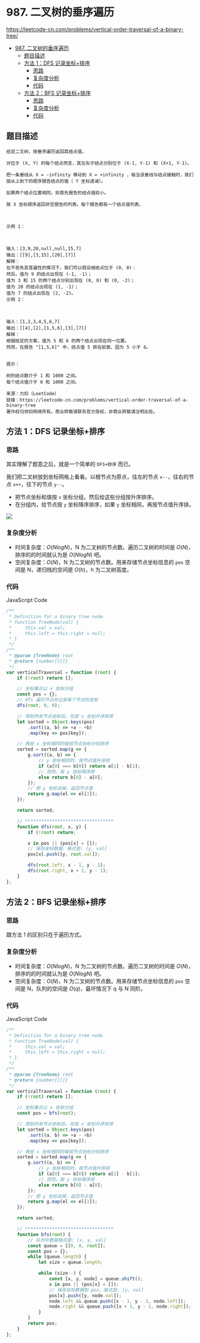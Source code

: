 # 987. 二叉树的垂序遍历

https://leetcode-cn.com/problems/vertical-order-traversal-of-a-binary-tree/

- [987. 二叉树的垂序遍历](#987-二叉树的垂序遍历)
  - [题目描述](#题目描述)
  - [方法 1：DFS 记录坐标+排序](#方法-1dfs-记录坐标排序)
    - [思路](#思路)
    - [复杂度分析](#复杂度分析)
    - [代码](#代码)
  - [方法 2：BFS 记录坐标+排序](#方法-2bfs-记录坐标排序)
    - [思路](#思路-1)
    - [复杂度分析](#复杂度分析-1)
    - [代码](#代码-1)

## 题目描述

```
给定二叉树，按垂序遍历返回其结点值。

对位于 (X, Y) 的每个结点而言，其左右子结点分别位于 (X-1, Y-1) 和 (X+1, Y-1)。

把一条垂线从 X = -infinity 移动到 X = +infinity ，每当该垂线与结点接触时，我们按从上到下的顺序报告结点的值（ Y 坐标递减）。

如果两个结点位置相同，则首先报告的结点值较小。

按 X 坐标顺序返回非空报告的列表。每个报告都有一个结点值列表。

 

示例 1：



输入：[3,9,20,null,null,15,7]
输出：[[9],[3,15],[20],[7]]
解释：
在不丧失其普遍性的情况下，我们可以假设根结点位于 (0, 0)：
然后，值为 9 的结点出现在 (-1, -1)；
值为 3 和 15 的两个结点分别出现在 (0, 0) 和 (0, -2)；
值为 20 的结点出现在 (1, -1)；
值为 7 的结点出现在 (2, -2)。
示例 2：



输入：[1,2,3,4,5,6,7]
输出：[[4],[2],[1,5,6],[3],[7]]
解释：
根据给定的方案，值为 5 和 6 的两个结点出现在同一位置。
然而，在报告 "[1,5,6]" 中，结点值 5 排在前面，因为 5 小于 6。
 

提示：

树的结点数介于 1 和 1000 之间。
每个结点值介于 0 和 1000 之间。

来源：力扣（LeetCode）
链接：https://leetcode-cn.com/problems/vertical-order-traversal-of-a-binary-tree
著作权归领扣网络所有。商业转载请联系官方授权，非商业转载请注明出处。
```

## 方法 1：DFS 记录坐标+排序

### 思路

其实理解了题意之后，就是一个简单的 `DFS+排序` 而已。

我们把二叉树放到坐标网格上看看。以根节点为原点，往左的节点 `x--`，往右的节点 `x++`，往下的节点 `y--`。

-   把节点坐标和值按 `x` 坐标分组，然后给这些分组按升序排序。
-   在分组内，给节点按 `y` 坐标降序排序，如果 `y` 坐标相同，再按节点值升序排。

![](https://cdn.jsdelivr.net/gh/suukii/91-days-algorithm/assets/987_0.png)

### 复杂度分析

-   时间复杂度：$O(NlogN)$，N 为二叉树的节点数。遍历二叉树的时间是 $O(N)$，排序的的时间就认为是 $O(NlogN)$ 吧。
-   空间复杂度：$O(N)$，N 为二叉树的节点数。用来存储节点坐标信息的 `pos` 空间是 N，递归栈的空间是 $O(h)$，h 为二叉树高度。

### 代码

JavaScript Code

```js
/**
 * Definition for a binary tree node.
 * function TreeNode(val) {
 *     this.val = val;
 *     this.left = this.right = null;
 * }
 */
/**
 * @param {TreeNode} root
 * @return {number[][]}
 */
var verticalTraversal = function (root) {
    if (!root) return [];

    // 坐标集合以 x 坐标分组
    const pos = {};
    // dfs 遍历节点并记录每个节点的坐标
    dfs(root, 0, 0);

    // 得到所有节点坐标后，先按 x 坐标升序排序
    let sorted = Object.keys(pos)
        .sort((a, b) => +a - +b)
        .map(key => pos[key]);

    // 再给 x 坐标相同的每组节点坐标分别排序
    sorted = sorted.map(g => {
        g.sort((a, b) => {
            // y 坐标相同的，按节点值升序排
            if (a[0] === b[0]) return a[1] - b[1];
            // 否则，按 y 坐标降序排
            else return b[0] - a[0];
        });
        // 把 y 坐标去掉，返回节点值
        return g.map(el => el[1]);
    });

    return sorted;

    // *********************************
    function dfs(root, x, y) {
        if (!root) return;

        x in pos || (pos[x] = []);
        // 保存坐标数据，格式是: [y, val]
        pos[x].push([y, root.val]);

        dfs(root.left, x - 1, y - 1);
        dfs(root.right, x + 1, y - 1);
    }
};
```

## 方法 2：BFS 记录坐标+排序

### 思路

跟方法 1 的区别只在于遍历方式。

### 复杂度分析

-   时间复杂度：$O(NlogN)$，N 为二叉树的节点数。遍历二叉树的时间是 $O(N)$，排序的的时间就认为是 $O(NlogN)$ 吧。
-   空间复杂度：$O(N)$，N 为二叉树的节点数。用来存储节点坐标信息的 `pos` 空间是 N，队列的空间是 $O(q)$，最坏情况下 q 与 N 同阶。

### 代码

JavaScript Code

```js
/**
 * Definition for a binary tree node.
 * function TreeNode(val) {
 *     this.val = val;
 *     this.left = this.right = null;
 * }
 */
/**
 * @param {TreeNode} root
 * @return {number[][]}
 */
var verticalTraversal = function (root) {
    if (!root) return [];

    // 坐标集合以 x 坐标分组
    const pos = bfs(root);

    // 得到所有节点坐标后，先按 x 坐标升序排序
    let sorted = Object.keys(pos)
        .sort((a, b) => +a - +b)
        .map(key => pos[key]);

    // 再给 x 坐标相同的每组节点坐标分别排序
    sorted = sorted.map(g => {
        g.sort((a, b) => {
            // y 坐标相同的，按节点值升序排
            if (a[0] === b[0]) return a[1] - b[1];
            // 否则，按 y 坐标降序排
            else return b[0] - a[0];
        });
        // 把 y 坐标去掉，返回节点值
        return g.map(el => el[1]);
    });

    return sorted;

    // *********************************
    function bfs(root) {
        // 队列中数据格式是: [x, y, val]
        const queue = [[0, 0, root]];
        const pos = {};
        while (queue.length) {
            let size = queue.length;

            while (size--) {
                const [x, y, node] = queue.shift();
                x in pos || (pos[x] = []);
                // 保存坐标数据到 pos，格式是: [y, val]
                pos[x].push([y, node.val]);
                node.left && queue.push([x - 1, y - 1, node.left]);
                node.right && queue.push([x + 1, y - 1, node.right]);
            }
        }
        return pos;
    }
};
```
